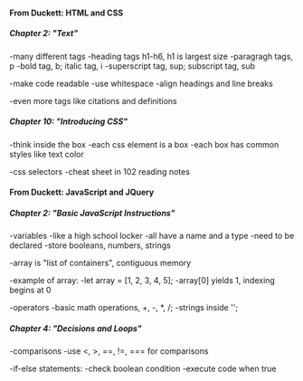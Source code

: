 
#### From Duckett: HTML and CSS


##### Chapter 2: "Text"
-many different tags
  -heading tags h1-h6, h1 is largest size
  -paragragh tags, p
  -bold tag, b; italic tag, i
  -superscript tag, sup; subscript tag, sub

-make code readable
  -use whitespace
  -align headings and line breaks 

  -even more tags like citations and definitions


##### Chapter 10: "Introducing CSS"
-think inside the box
  -each css element is a box
  -each box has common styles like text color

-css selectors
  -cheat sheet in 102 reading notes


#### From Duckett: JavaScript and JQuery


##### Chapter 2: "Basic JavaScript Instructions"
-variables
  -like a high school locker
  -all have a name and a type
  -need to be declared
  -store booleans, numbers, strings

  -array is "list of containers", contiguous memory

  -example of array:
    -let array = [1, 2, 3, 4, 5];
    -array[0] yields 1, indexing begins at 0

-operators
  -basic math operations, +, -, *, /;
  -strings inside '';
  


##### Chapter 4: "Decisions and Loops"
-comparisons
  -use <, >, ==, !=, === for comparisons

-if-else statements: 
  -check boolean condition
  -execute code when true
